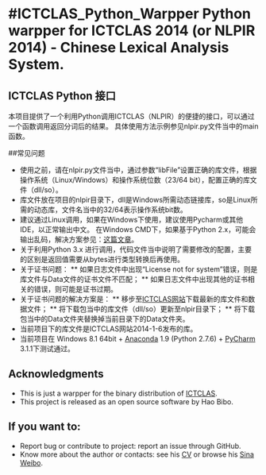 #ICTCLAS_Python_Warpper
Python warpper for ICTCLAS 2014 (or NLPIR 2014) - Chinese Lexical Analysis System.
======

## ICTCLAS Python 接口
本项目提供了一个利用Python调用ICTCLAS（NLPIR）的便捷的接口，可以通过一个函数调用返回分词后的结果。
具体使用方法示例参见nlpir.py文件当中的main函数。

##常见问题
* 使用之前，请在nlpir.py文件当中，通过参数“libFile”设置正确的库文件，根据操作系统（Linux/Windows）和操作系统位数（23/64 bit），配置正确的库文件（dll/so）。
* 库文件放在项目的nlpir目录下，dll是Windows所需动态链接库，so是Linux所需的动态库，文件名当中的32/64表示操作系统bit数。
* 建议通过Linux调用，如果在Windows下使用，建议使用Pycharm或其他IDE，以正常输出中文。 在Windows CMD下，如果基于Python 2.x，可能会输出乱码，解决方案参见：[这篇文章](http://apoo.bokee.com/7028948.html)。
* 关于利用Python 3.x 进行调用，代码文件当中说明了需要修改的配置，主要的区别是返回值需要从bytes进行类型转换后再使用。
* 关于证书问题：
** 如果日志文件中出现“License not for system”错误，则是库文件与Data文件的证书文件不匹配；
** 如果日志文件中出现其他的证书相关的错误，则可能是证书过期。
* 关于证书问题的解决方案是：
** 移步至[ICTCLAS网站](http://ictclas.nlpir.org/)下载最新的库文件和数据文件；
** 将下载包当中的库文件（dll/so）更新至nlpir目录下；
** 将下载包当中的Data文件夹替换掉当前目录下的Data文件夹。
* 当前项目下的库文件是ICTCLAS网站2014-1-6发布的库。
* 当前项目在 Windows 8.1 64bit + [Anaconda](https://store.continuum.io/cshop/anaconda/) 1.9 (Python 2.7.6) + [PyCharm](http://www.jetbrains.com/pycharm/) 3.1.1下测试通过。

## Acknowledgments
* This is just a warpper for the binary distribution of [ICTCLAS](http://ictclas.nlpir.org/).
* This project is released as an open source software by Hao Bibo.

## If you want to:
* Report bug or contribute to project: report an issue through GitHub.
* Know more about the author or contacts: see his [CV](http://en.wikipedia.org/wiki/User:Haobibo) or browse his [Sina Weibo](http://weibo.com/peteraeon).